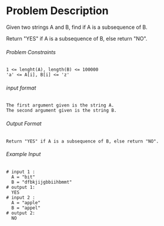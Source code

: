 # Problem Description

Given two strings A and B, find if A is a subsequence of B.

Return "YES" if A is a subsequence of B, else return "NO".

###### Problem Constraints

```
1 <= lenght(A), length(B) <= 100000
'a' <= A[i], B[i] <= 'z'
```

###### input format

``` 
The first argument given is the string A.
The second argument given is the string B.
```

###### Output Format

```
Return "YES" if A is a subsequence of B, else return "NO".
```

###### Example Input

```
# input 1 : 
  A = "bit"
  B = "dfbkjijgbbiihbmmt"
# output 1: 
  YES
# input 2 : 
  A = "apple"
  B = "appel"   
# output 2: 
  NO
```

